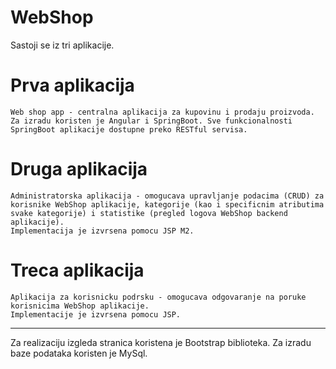 # WebShop
Sastoji se iz tri aplikacije.

# Prva aplikacija
	Web shop app - centralna aplikacija za kupovinu i prodaju proizvoda.
	Za izradu koristen je Angular i SpringBoot. Sve funkcionalnosti SpringBoot aplikacije dostupne preko RESTful servisa.
	
# Druga aplikacija
	Administratorska aplikacija - omogucava upravljanje podacima (CRUD) za korisnike WebShop aplikacije, kategorije (kao i specificnim atributima svake kategorije) i statistike (pregled logova WebShop backend aplikacije).
	Implementacija je izvrsena pomocu JSP M2.
	
# Treca aplikacija
	Aplikacija za korisnicku podrsku - omogucava odgovaranje na poruke korisnicima WebShop aplikacije.
	Implementacije je izvrsena pomocu JSP.
	
--------------------------------------------------------------------------------------------------------------------------------------------
Za realizaciju izgleda stranica koristena je Bootstrap biblioteka.
Za izradu baze podataka koristen je MySql.
